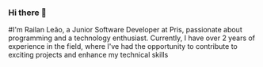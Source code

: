 ### Hi there 👋
#I'm Railan Leão, a Junior Software Developer at Pris, passionate about programming and a technology enthusiast. Currently, I have over 2 years of experience in the field, where I've had the opportunity to contribute to exciting projects and enhance my technical skills

<!--
**rayllanleao/rayllanleao** is a ✨ _special_ ✨ repository because its `README.md` (this file) appears on your GitHub profile.

Here are some ideas to get you started:

- 🔭 I’m currently working on ...
- 🌱 I’m currently learning ...
- 👯 I’m looking to collaborate on ...
- 🤔 I’m looking for help with ...
- 💬 Ask me about ...
- 📫 How to reach me: ...
- 😄 Pronouns: ...
- ⚡ Fun fact: ...
-->
